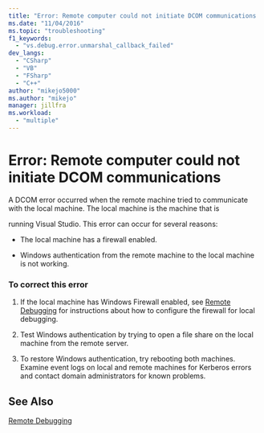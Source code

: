 ```yaml
---
title: "Error: Remote computer could not initiate DCOM communications | Microsoft Docs"
ms.date: "11/04/2016"
ms.topic: "troubleshooting"
f1_keywords:
  - "vs.debug.error.unmarshal_callback_failed"
dev_langs:
  - "CSharp"
  - "VB"
  - "FSharp"
  - "C++"
author: "mikejo5000"
ms.author: "mikejo"
manager: jillfra
ms.workload:
  - "multiple"
---
```

# Error: Remote computer could not initiate DCOM communications
A DCOM error occurred when the remote machine tried to communicate with the local machine. The local machine is the machine that is

 running Visual Studio. This error can occur for several reasons:

-   The local machine has a firewall enabled.

-   Windows authentication from the remote machine to the local machine is not working.

### To correct this error

1.  If the local machine has Windows Firewall enabled, see [Remote Debugging](../debugger/remote-debugging.md) for instructions about how to configure the firewall for local debugging.

2.  Test Windows authentication by trying to open a file share on the local machine from the remote server.

3.  To restore Windows authentication, try rebooting both machines. Examine event logs on local and remote machines for Kerberos errors and contact domain administrators for known problems.

## See Also
 [Remote Debugging](../debugger/remote-debugging.md)